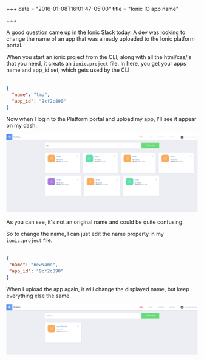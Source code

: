 +++
date = "2016-01-08T16:01:47-05:00"
title = "Ionic IO app name"

+++


A good question came up in the Ionic Slack today. A dev was looking to change the name of an app that was already uploaded to the Ionic platform portal.

When you start an ionic project from the CLI, along with all the html/css/js that you need, it creats an `ionic.project` file. In here, you get your apps name and app_id
set, which gets used by the CLI


```json

{
  "name": "tmp",
  "app_id": "9cf2c890"
}


```

Now when I login to the Platform portal and upload my app, I'll see it appear on my dash.


 ![too-many-tmps](/img/too-many-tmps.png)


 As you can see, it's not an original name and could be quite confusing.


 So to change the name, I can just edit the name property in my `ionic.project` file.


 ```json

{
  "name": "newName",
  "app_id": "9cf2c890"
}

```

When I upload the app again, it will change the displayed name, but keep everything else the same.


 ![new-name](/img/new-name.png)

